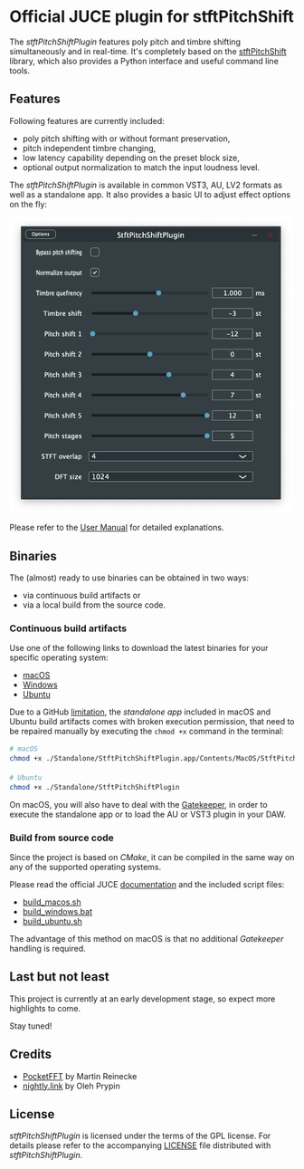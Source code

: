 # Official JUCE plugin for stftPitchShift

The _stftPitchShiftPlugin_ features poly pitch and timbre shifting simultaneously and in real-time.
It's completely based on the [stftPitchShift](https://github.com/jurihock/stftPitchShift) library,
which also provides a Python interface and useful command line tools.

## Features

Following features are currently included:

- poly pitch shifting with or without formant preservation,
- pitch independent timbre changing,
- low latency capability depending on the preset block size,
- optional output normalization to match the input loudness level.

The _stftPitchShiftPlugin_ is available in common VST3, AU, LV2 formats as well as a standalone app.
It also provides a basic UI to adjust effect options on the fly:

<img src="assets/screenshot.png" width="500">

Please refer to the [User Manual](MANUAL.md) for detailed explanations.

## Binaries

The (almost) ready to use binaries can be obtained in two ways:

- via continuous build artifacts or
- via a local build from the source code.

### Continuous build artifacts

Use one of the following links to download the latest binaries for your specific operating system:

- [macOS](https://nightly.link/jurihock/stftPitchShiftPlugin/workflows/build/main/StftPitchShiftPlugin-macos-latest.zip)
- [Windows](https://nightly.link/jurihock/stftPitchShiftPlugin/workflows/build/main/StftPitchShiftPlugin-windows-latest.zip)
- [Ubuntu](https://nightly.link/jurihock/stftPitchShiftPlugin/workflows/build/main/StftPitchShiftPlugin-ubuntu-latest.zip)

Due to a GitHub [limitation](https://github.com/actions/upload-artifact/issues/38),
the _standalone app_ included in macOS and Ubuntu build artifacts comes with broken execution permission,
that need to be repaired manually by executing the `chmod +x` command in the terminal:

``` bash
# macOS
chmod +x ./Standalone/StftPitchShiftPlugin.app/Contents/MacOS/StftPitchShiftPlugin

# Ubuntu
chmod +x ./Standalone/StftPitchShiftPlugin
```

On macOS, you will also have to deal with the [Gatekeeper](https://support.apple.com/HT202491),
in order to execute the standalone app or to load the AU or VST3 plugin in your DAW.

### Build from source code

Since the project is based on _CMake_, it can be compiled in the same way on any of the supported operating systems.

Please read the official JUCE [documentation](https://github.com/juce-framework/JUCE/blob/master/docs/CMake%20API.md) and the included script files:

- [build_macos.sh](scripts/build_macos.sh)
- [build_windows.bat](scripts/build_windows.bat)
- [build_ubuntu.sh](scripts/build_ubuntu.sh)

The advantage of this method on macOS is that no additional _Gatekeeper_ handling is required.

## Last but not least

This project is currently at an early development stage, so expect more highlights to come.

Stay tuned!

## Credits

- [PocketFFT](https://gitlab.mpcdf.mpg.de/mtr/pocketfft) by Martin Reinecke
- [nightly.link](https://github.com/oprypin/nightly.link) by Oleh Prypin

## License

*stftPitchShiftPlugin* is licensed under the terms of the GPL license.
For details please refer to the accompanying [LICENSE](LICENSE) file distributed with *stftPitchShiftPlugin*.
